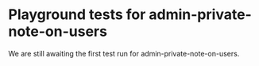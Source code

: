 # Playground tests for admin-private-note-on-users
We are still awaiting the first test run for admin-private-note-on-users.
